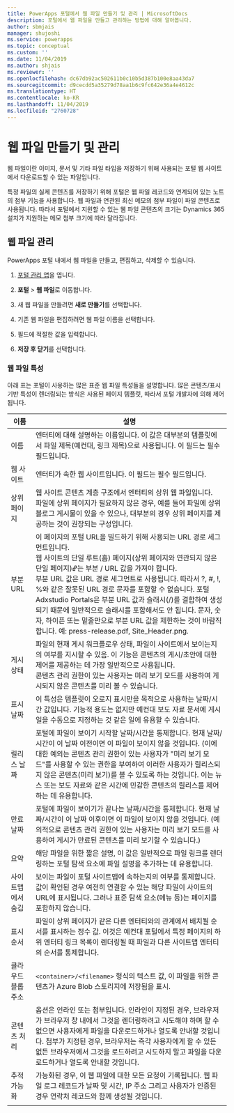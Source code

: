 ```yaml
---
title: PowerApps 포털에서 웹 파일 만들기 및 관리 | MicrosoftDocs
description: 포털에서 웹 파일을 만들고 관리하는 방법에 대해 알아봅니다.
author: sbmjais
manager: shujoshi
ms.service: powerapps
ms.topic: conceptual
ms.custom: ''
ms.date: 11/04/2019
ms.author: shjais
ms.reviewer: ''
ms.openlocfilehash: dc67db92ac502611b0c10b5d387b100e8aa43da7
ms.sourcegitcommit: d9cecdd5a35279d78aa1b6c9fc642e36a4e4612c
ms.translationtype: HT
ms.contentlocale: ko-KR
ms.lasthandoff: 11/04/2019
ms.locfileid: "2760728"
---
```

# <a name="create-and-manage-web-files"></a>웹 파일 만들기 및 관리

웹 파일이란 이미지, 문서 및 기타 파일 타입을 저장하기 위해 사용되는 포털 웹 사이트에서 다운로드할 수 있는 파일입니다.

특정 파일의 실제 콘텐츠를 저장하기 위해 포털은 웹 파일 레코드와 연계되어 있는 노트의 첨부 기능을 사용합니다. 웹 파일과 연관된 최신 메모의 첨부 파일이 파일 콘텐츠로 사용됩니다. 따라서 포털에서 지원할 수 있는 웹 파일 콘텐츠의 크기는 Dynamics 365 설치가 지원하는 메모 첨부 크기에 따라 달라집니다.

## <a name="manage-web-files"></a>웹 파일 관리

PowerApps 포털 내에서 웹 파일을 만들고, 편집하고, 삭제할 수 있습니다.

1. [포털 관리 앱](configure-portal.md)을 엽니다.

2. **포털** > **웹 파일**로 이동합니다.

3. 새 웹 파일을 만들려면 **새로 만들기**를 선택합니다.

4. 기존 웹 파일을 편집하려면 웹 파일 이름을 선택합니다.

5. 필드에 적절한 값을 입력합니다.

6. **저장 후 닫기**를 선택합니다.

### <a name="web-file-attributes"></a>웹 파일 특성

아래 표는 포털이 사용하는 많은 표준 웹 파일 특성들을 설명합니다. 많은 콘텐츠/표시 기반 특성이 렌더링되는 방식은 사용된 페이지 템플릿, 따라서 포털 개발자에 의해 제어됩니다.

| 이름                | 설명               |
|---------------------|-----------------------|
|이름 |엔터티에 대해 설명하는 이름입니다. 이 값은 대부분의 템플릿에서 파일 제목(예컨대, 링크 제목)으로 사용됩니다. 이 필드는 필수 필드입니다.   |
|웹 사이트   |엔터티가 속한 웹 사이트입니다. 이 필드는 필수 필드입니다.   |
|상위 페이지   |웹 사이트 콘텐츠 계층 구조에서 엔터티의 상위 웹 파일입니다. <br>파일에 상위 페이지가 필요하지 않은 경우, 예를 들어 파일에 상위 블로그 게시물이 있을 수 있으나, 대부분의 경우 상위 페이지를 제공하는 것이 권장되는 구성입니다.  |
|부분 URL   |이 페이지의 포털 URL을 빌드하기 위해 사용되는 URL 경로 세그먼트입니다. <br>웹 사이트의 단일 루트(홈) 페이지(상위 페이지와 연관되지 않은 단일 페이지)ߝ는 부분 / URL 값을 가져야 합니다.<br>부분 URL 값은 URL 경로 세그먼트로 사용됩니다. 따라서 ?, #, !, %와 같은 잘못된 URL 경로 문자를 포함할 수 없습니다. 포털 Adxstudio Portals은 부분 URL 값과 슬래시(/)를 결합하여 생성되기 때문에 일반적으로 슬래시를 포함해서도 안 됩니다. 문자, 숫자, 하이픈 또는 밑줄만으로 부분 URL 값을 제한하는 것이 바람직합니다. 예: press-release.pdf, Site_Header.png.  |
|게시 상태   |파일의 현재 게시 워크플로우 상태, 파일이 사이트에서 보이는지의 여부를 지시할 수 있음. 이 기능은 콘텐츠의 게시/초안에 대한 제어를 제공하는 데 가장 일반적으로 사용됩니다.<br>콘텐츠 관리 권한이 있는 사용자는 미리 보기 모드를 사용하여 게시되지 않은 콘텐츠를 미리 볼 수 있습니다.   |
| 표시 날짜        | 이 특성은 템플릿이 오로지 표시만을 목적으로 사용하는 날짜/시간 값입니다. 기능적 용도는 없지만 예컨대 보도 자료 문서에 게시일을 수동으로 지정하는 것 같은 일에 유용할 수 있습니다.    |
| 릴리스 날짜        | 포털에 파일이 보이기 시작할 날짜/시간을 통제합니다. 현재 날짜/시간이 이 날짜 이전이면 이 파일이 보이지 않을 것입니다. (이에 대한 예외는 콘텐츠 관리 권한이 있는 사용자가 "미리 보기 모드"를 사용할 수 있는 권한을 부여하여 이러한 사용자가 릴리스되지 않은 콘텐츠(미리 보기)를 볼 수 있도록 하는 것입니다. 이는 뉴스 또는 보도 자료와 같은 시간에 민감한 콘텐츠의 릴리스를 제어하는 데 유용합니다. |
| 만료 날짜     | 포털에 파일이 보이기가 끝나는 날짜/시간을 통제합니다. 현재 날짜/시간이 이 날짜 이후이면 이 파일이 보이지 않을 것입니다. (예외적으로 콘텐츠 관리 권한이 있는 사용자는 미리 보기 모드를 사용하여 게시가 만료된 콘텐츠를 미리 보기할 수 있습니다.)                |
| 요약             | 해당 파일을 위한 짧은 설명, 이 값은 일반적으로 파일 링크를 렌더링하는 포털 탐색 요소에 파일 설명을 추가하는 데 유용합니다.      |
| 사이트맵에서 숨김 | 보이는 파일이 포털 사이트맵에 속하는지의 여부를 통제합니다. 값이 확인된 경우 여전히 연결할 수 있는 해당 파일이 사이트의 URL에 표시됩니다. 그러나 표준 탐색 요소(메뉴 등)는 페이지를 포함하지 않습니다.      |
| 표시 순서       | 파일이 상위 페이지가 같은 다른 엔터티와의 관계에서 배치될 순서를 표시하는 정수 값. 이것은 예컨대 포털에서 특정 페이지의 하위 엔터티 링크 목록이 렌더링될 때 파일과 다른 사이트맵 엔터티의 순서를 통제합니다.      |
| 클라우드 블롭 주소  | `<container>/<filename>` 형식의 텍스트 값, 이 파일을 위한 콘텐츠가 Azure Blob 스토리지에 저장됨을 표시.        |
| 콘텐츠 처리 | 옵션은 인라인 또는 첨부입니다. 인라인이 지정된 경우, 브라우저가 브라우저 창 내에서 그것을 렌더링하려고 시도해야 하며 할 수 없으면 사용자에게 파일을 다운로드하거나 열도록 안내할 것입니다. 첨부가 지정된 경우, 브라우저는 즉각 사용자에게 할 수 있든 없든 브라우저에서 그것을 로드하려고 시도하지 말고 파일을 다운로드하거나 열도록 안내할 것입니다.                                                                                        |
| 추적 가능화     | 가능화된 경우, 이 웹 파일에 대한 모든 요청이 기록됩니다. 웹 파일 로그 레코드가 날짜 및 시간, IP 주소 그리고 사용자가 인증된 경우 연락처 레코드와 함께 생성될 것입니다.      |
|||



